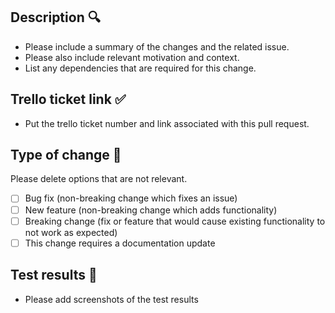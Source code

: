 ## Description 🔍

- Please include a summary of the changes and the related issue. 
- Please also include relevant motivation and context. 
- List any dependencies that are required for this change.

## Trello ticket link ✅

- Put the trello ticket number and link associated with this pull request.

## Type of change 🤔

Please delete options that are not relevant.

- [ ] Bug fix (non-breaking change which fixes an issue)
- [ ] New feature (non-breaking change which adds functionality)
- [ ] Breaking change (fix or feature that would cause existing functionality to not work as expected)
- [ ] This change requires a documentation update

## Test results 🔬

- Please add screenshots of the test results